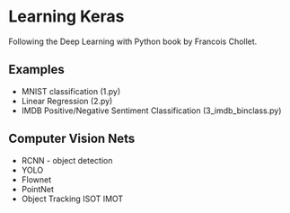 # Learning Keras

Following the Deep Learning with Python book by Francois Chollet. 

## Examples
- MNIST classification (1.py)
- Linear Regression (2.py)
- IMDB Positive/Negative Sentiment Classification (3_imdb_binclass.py)

## Computer Vision Nets
- RCNN - object detection
- YOLO
- Flownet
- PointNet
- Object Tracking ISOT IMOT 